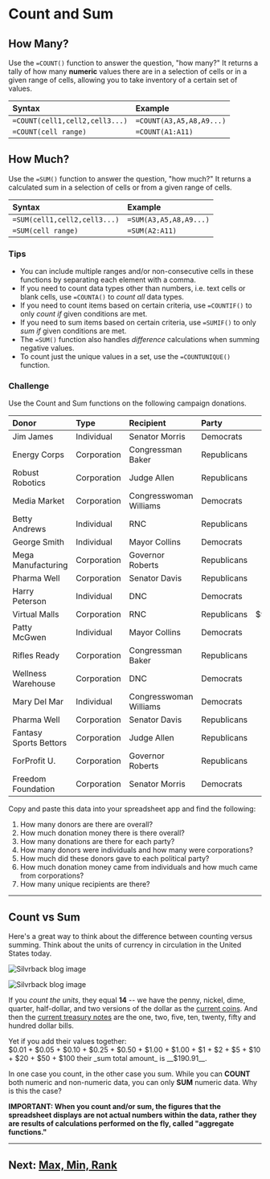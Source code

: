 # Count and Sum

## How Many?
Use the `=COUNT()` function to answer the question, "how many?" It returns a tally of how many __numeric__ values there are in a selection of cells or in a given range of cells, allowing you to take inventory of a certain set of values.

|Syntax|Example|
|:--|:--|
|`=COUNT(cell1,cell2,cell3...)`|`=COUNT(A3,A5,A8,A9...)`|
|`=COUNT(cell range)`|`=COUNT(A1:A11)`|

## How Much?
Use the `=SUM()` function to answer the question, "how much?" It returns a calculated sum in a selection of cells or from a given range of cells.

|Syntax|Example|
|:--|:--|
|`=SUM(cell1,cell2,cell3...)`|`=SUM(A3,A5,A8,A9...)`|
|`=SUM(cell range)`|`=SUM(A2:A11)`|

### Tips
- You can include multiple ranges and/or non-consecutive cells in these functions by separating each element with a comma.
- If you need to count data types other than numbers, i.e. text cells or blank cells, use `=COUNTA()` to _count all_ data types.
- If you need to count items based on certain criteria, use `=COUNTIF()` to only _count if_ given conditions are met.
- If you need to sum items based on certain criteria, use `=SUMIF()` to only _sum if_ given conditions are met.
- The `=SUM()` function also handles _difference_ calculations when summing negative values.
- To count just the unique values in a set, use the `=COUNTUNIQUE()` function.

### Challenge
Use the Count and Sum functions on the following campaign donations.

|Donor|Type|Recipient|Party|Amount|
|:--|:--|:--|:--|--:|
|Jim James|Individual|Senator Morris|Democrats|$250|
|Energy Corps|Corporation|Congressman Baker|Republicans|$16,000|
|Robust Robotics|Corporation|Judge Allen|Republicans|$4,000|
|Media Market|Corporation|Congresswoman Williams|Democrats|$6,700|
|Betty Andrews|Individual|RNC|Republicans|$90|
|George Smith|Individual|Mayor Collins|Democrats|$380|
|Mega Manufacturing|Corporation|Governor Roberts|Republicans|$725|
|Pharma Well|Corporation|Senator Davis|Republicans|$5,650|
|Harry Peterson|Individual|DNC|Democrats|$1,200|
|Virtual Malls|Corporation|RNC|Republicans|$9,463,800|
|Patty McGwen|Individual|Mayor Collins|Democrats|$238,500|
|Rifles Ready|Corporation|Congressman Baker|Republicans|$38,000|
|Wellness Warehouse|Corporation|DNC|Democrats|$7,340|
|Mary Del Mar|Individual|Congresswoman Williams|Democrats|$8,375|
|Pharma Well|Corporation|Senator Davis|Republicans|$5,650|
|Fantasy Sports Bettors|Corporation|Judge Allen|Republicans|$5,500|
|ForProfit U.|Corporation|Governor Roberts|Republicans|$917,480|
|Freedom Foundation|Corporation|Senator Morris|Democrats|$5,280|

Copy and paste this data into your spreadsheet app and find the following:
1. How many donors are there are overall?
2. How much donation money there is there overall?
3. How many donations are there for each party?
4. How many donors were individuals and how many were corporations?
5. How much did these donors gave to each political party?
6. How much donation money came from individuals and how much came from corporations?
7. How many unique recipients are there?

---

## Count vs Sum
Here's a great way to think about the difference between counting versus summing. Think about the units of currency in circulation in the United States today.

![Silvrback blog image](https://silvrback.s3.amazonaws.com/uploads/ed7f5ac0-e196-4323-bb1d-c46ecfb7fc25/usd-coins_crop_large.jpg)

![Silvrback blog image](https://silvrback.s3.amazonaws.com/uploads/3d8c214c-43b6-4c2f-a035-c1da94f6be48/usd-bills_reduced_large.jpg)

If you _count the units_, they equal __14__ -- we have the penny, nickel, dime, quarter, half-dollar, and two versions of the dollar as the [current coins](https://www.usmint.gov/mint_programs/circulatingCoins/). And then the [current treasury notes](https://www.treasury.gov/resource-center/faqs/Currency/Pages/denominations.aspx) are the one, two, five, ten, twenty, fifty and hundred dollar bills.

Yet if you add their values together:  
$0.01 + $0.05 + $0.10 + $0.25 + $0.50 + $1.00 + $1.00 + $1 + $2 + $5 + $10 + $20 + $50 + $100  
their _sum total amount_ is __$190.91__.

In one case you count, in the other case you sum. While you can __COUNT__ both numeric and non-numeric data, you can only __SUM__ numeric data. Why is this the case?

__IMPORTANT: When you count and/or sum, the figures that the spreadsheet displays are not actual numbers within the data, rather they are results of calculations performed on the fly, called "aggregate functions."__

---
Next: [Max, Min, Rank](02-max-min-rank.md)
---
